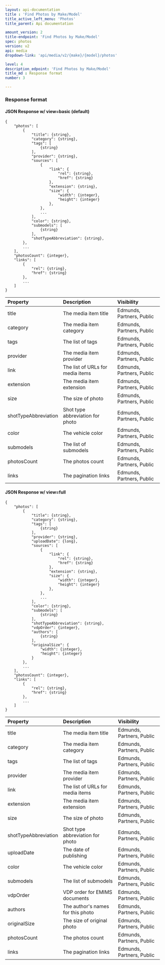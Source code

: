 ```yaml
---
layout: api-documentation
title : 'Find Photos by Make/Model'
title_active_left_menu: 'Photos'
title_parent: Api documentation

amount_version: 2
title-endpoint: 'Find Photos by Make/Model'
spec: photos
version: v2
api: media
dropdown-link: 'api/media/v2/{make}/{model}/photos'

level: 4
description_edpoint: 'Find Photos by Make/Model'
title_md : Response format
number: 3

---
```



### Response format

#### JSON Response w/ view=basic (default)

    {
        "photos": [
            {
                "title": {string},
                "category": {string},
                "tags": [
                    {string}
                ],
                "provider": {string},
                "sources": [
                    {
                        "link": {
                            "rel": {string},
                            "href": {string}
                        },
                        "extension": {string},
                        "size": {
                            "width": {integer},
                            "height": {integer}
                        },
                    },
                    ...
                ],
                "color": {string},
                "submodels": [
                    {string}
                ],
                "shotTypeAbbreviation": {string},
            },
            ...
        ],
        "photosCount": {integer},
        "links": [
            {
                "rel": {string},
                "href": {string}
            },
            ...
        ]
    }


| Property                      | Description                                                     | Visibility                |
|:------------------------------|:----------------------------------------------------------------|:--------------------------|
| title                         | The media item title                                            | Edmunds, Partners, Public |
| category                      | The media item category                                         | Edmunds, Partners, Public |
| tags                          | The list of tags                                                | Edmunds, Partners, Public |
| provider                      | The media item provider                                         | Edmunds, Partners, Public |
| link                          | The list of URLs for media items                                | Edmunds, Partners, Public |
| extension                     | The media item extension                                        | Edmunds, Partners, Public |
| size                          | The size of photo                                               | Edmunds, Partners, Public |
| shotTypeAbbreviation          | Shot type abbreviation for photo                                | Edmunds, Partners, Public |
| color                         | The vehicle color                                               | Edmunds, Partners, Public |
| submodels                     | The list of submodels                                           | Edmunds, Partners, Public |
| photosCount                   | The photos count                                                | Edmunds, Partners, Public |
| links                         | The pagination links                                            | Edmunds, Partners, Public |


#### JSON Response w/ view=full

    {
        "photos": [
            {
                "title": {string},
                "category": {string},
                "tags": [
                    {string}
                ],
                "provider": {string},
                "uploadDate": {long},
                "sources": [
                    {
                        "link": {
                            "rel": {string},
                            "href": {string}
                        },
                        "extension": {string},
                        "size": {
                            "width": {integer},
                            "height": {integer}
                        },
                    },
                    ...
                ],
                "color": {string},
                "submodels": [
                    {string}
                ],
                "shotTypeAbbreviation": {string},
                "vdpOrder": {integer},
                "authors": [
                    {string}
                ],
                "originalSize": {
                    "width": {integer},
                    "height": {integer}
                }
            },
            ...
        ],
        "photosCount": {integer},
        "links": [
            {
                "rel": {string},
                "href": {string}
            },
            ...
        ]
    }

| Property                      | Description                                                     | Visibility                |
|:------------------------------|:----------------------------------------------------------------|:--------------------------|
| title                         | The media item title                                            | Edmunds, Partners, Public |
| category                      | The media item category                                         | Edmunds, Partners, Public |
| tags                          | The list of tags                                                | Edmunds, Partners, Public |
| provider                      | The media item provider                                         | Edmunds, Partners, Public |
| link                          | The list of URLs for media items                                | Edmunds, Partners, Public |
| extension                     | The media item extension                                        | Edmunds, Partners, Public |
| size                          | The size of photo                                               | Edmunds, Partners, Public |
| shotTypeAbbreviation          | Shot type abbreviation for photo                                | Edmunds, Partners, Public |
| uploadDate                    | The date of publishing                                          | Edmunds, Partners, Public |
| color                         | The vehicle color                                               | Edmunds, Partners, Public |
| submodels                     | The list of submodels                                           | Edmunds, Partners, Public |
| vdpOrder                      | VDP order for EMIMS documents                                   | Edmunds, Partners, Public |
| authors                       | The author's names for this photo                               | Edmunds, Partners, Public |
| originalSize                  | The size of original photo                                      | Edmunds, Partners, Public |
| photosCount                   | The photos count                                                | Edmunds, Partners, Public |
| links                         | The pagination links                                            | Edmunds, Partners, Public |




